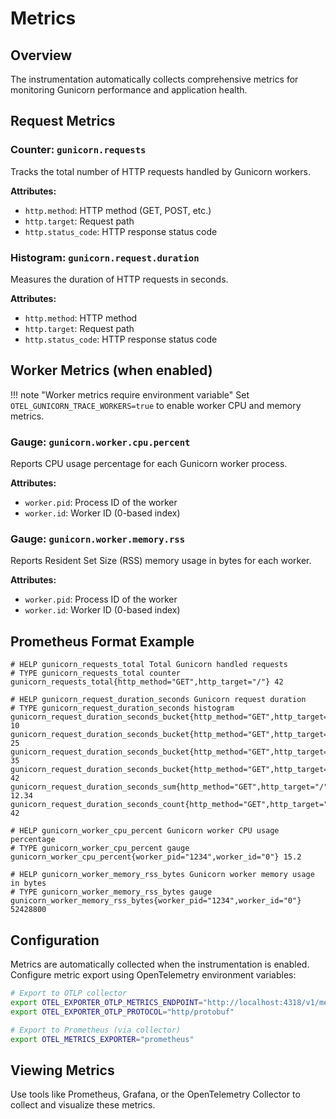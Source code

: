 # Metrics

## Overview

The instrumentation automatically collects comprehensive metrics for monitoring Gunicorn performance and application health.

## Request Metrics

### Counter: `gunicorn.requests`

Tracks the total number of HTTP requests handled by Gunicorn workers.

**Attributes:**

- `http.method`: HTTP method (GET, POST, etc.)
- `http.target`: Request path
- `http.status_code`: HTTP response status code

### Histogram: `gunicorn.request.duration`

Measures the duration of HTTP requests in seconds.

**Attributes:**

- `http.method`: HTTP method
- `http.target`: Request path
- `http.status_code`: HTTP response status code

## Worker Metrics (when enabled)

!!! note "Worker metrics require environment variable"
Set `OTEL_GUNICORN_TRACE_WORKERS=true` to enable worker CPU and memory metrics.

### Gauge: `gunicorn.worker.cpu.percent`

Reports CPU usage percentage for each Gunicorn worker process.

**Attributes:**

- `worker.pid`: Process ID of the worker
- `worker.id`: Worker ID (0-based index)

### Gauge: `gunicorn.worker.memory.rss`

Reports Resident Set Size (RSS) memory usage in bytes for each worker.

**Attributes:**

- `worker.pid`: Process ID of the worker
- `worker.id`: Worker ID (0-based index)

## Prometheus Format Example

```
# HELP gunicorn_requests_total Total Gunicorn handled requests
# TYPE gunicorn_requests_total counter
gunicorn_requests_total{http_method="GET",http_target="/"} 42

# HELP gunicorn_request_duration_seconds Gunicorn request duration
# TYPE gunicorn_request_duration_seconds histogram
gunicorn_request_duration_seconds_bucket{http_method="GET",http_target="/",le="0.1"} 10
gunicorn_request_duration_seconds_bucket{http_method="GET",http_target="/",le="0.5"} 25
gunicorn_request_duration_seconds_bucket{http_method="GET",http_target="/",le="1.0"} 35
gunicorn_request_duration_seconds_bucket{http_method="GET",http_target="/",le="+Inf"} 42
gunicorn_request_duration_seconds_sum{http_method="GET",http_target="/"} 12.34
gunicorn_request_duration_seconds_count{http_method="GET",http_target="/"} 42

# HELP gunicorn_worker_cpu_percent Gunicorn worker CPU usage percentage
# TYPE gunicorn_worker_cpu_percent gauge
gunicorn_worker_cpu_percent{worker_pid="1234",worker_id="0"} 15.2

# HELP gunicorn_worker_memory_rss_bytes Gunicorn worker memory usage in bytes
# TYPE gunicorn_worker_memory_rss_bytes gauge
gunicorn_worker_memory_rss_bytes{worker_pid="1234",worker_id="0"} 52428800
```

## Configuration

Metrics are automatically collected when the instrumentation is enabled. Configure metric export using OpenTelemetry environment variables:

```bash
# Export to OTLP collector
export OTEL_EXPORTER_OTLP_METRICS_ENDPOINT="http://localhost:4318/v1/metrics"
export OTEL_EXPORTER_OTLP_PROTOCOL="http/protobuf"

# Export to Prometheus (via collector)
export OTEL_METRICS_EXPORTER="prometheus"
```

## Viewing Metrics

Use tools like Prometheus, Grafana, or the OpenTelemetry Collector to collect and visualize these metrics.
